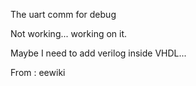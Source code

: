 The uart comm for debug

Not working... working on it.

Maybe I need to add verilog inside VHDL...

From : eewiki

